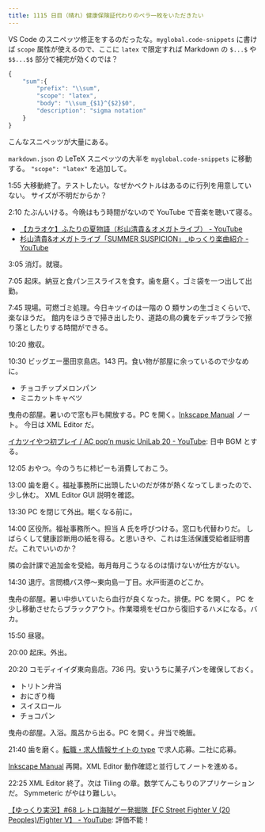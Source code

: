 ```yaml
---
title: 1115 日目（晴れ）健康保険証代わりのペラ一枚をいただきたい
---
```


VS Code のスニペッツ修正をするのだったな。`myglobal.code-snippets` に書けば
`scope` 属性が使えるので、ここに `latex` で限定すれば Markdown の `$...$` や
`$$...$$` 部分で補完が効くのでは？

```javascript
{
    "sum":{
        "prefix": "\\sum",
        "scope": "latex",
        "body": "\\sum_{$1}^{$2}$0",
        "description": "sigma notation"
    }
}
```

こんなスニペッツが大量にある。

`markdown.json` の LeTeX スニペッツの大半を `myglobal.code-snippets` に移動する。
`"scope": "latex"` を追加して。

1:55 大移動終了。テストしたい。なぜかベクトルはあるのに行列を用意していない。
サイズが不明だからか？

2:10 たぶんいける。今晩はもう時間がないので YouTube で音楽を聴いて寝る。

* [【カラオケ】ふたりの夏物語（杉山清貴＆オメガトライブ） - YouTube](https://www.youtube.com/watch?v=3WJfi5GZIIM)
* [杉山清貴&オメガトライブ「SUMMER SUSPICION」_ゆっくり楽曲紹介 - YouTube](https://www.youtube.com/watch?v=t4vnINDBtB4)

3:05 消灯。就寝。

7:05 起床。納豆と食パン三スライスを食す。歯を磨く。ゴミ袋を一つ出して出勤。

7:45 現場。可燃ゴミ処理。今日キツイのは一階の O 類サンの生ゴミくらいで、楽なほうだ。
館内をほうきで掃き出したり、道路の鳥の糞をデッキブラシで擦り落としたりする時間ができる。

10:20 撤収。

10:30 ビッグエー墨田京島店。143 円。食い物が部屋に余っているので少なめに。

* チョコチップメロンパン
* ミニカットキャベツ

曳舟の部屋。暑いので窓も戸も開放する。PC を開く。[Inkscape Manual] ノート。
今日は XML Editor だ。

[イカツイやつ初プレイ / AC pop’n music UniLab 20 - YouTube](https://www.youtube.com/watch?v=g4jv9LAer7g):
日中 BGM とする。

12:05 おやつ。今のうちに柿ピーも消費しておこう。

13:00 歯を磨く。福祉事務所に出頭したいのだが体が熱くなってしまったので、少し休む。
XML Editor GUI 説明を確認。

13:30 PC を閉じて外出。眠くなる前に。

14:00 区役所。福祉事務所へ。担当 A 氏を呼びつける。窓口も代替わりだ。
しばらくして健康診断用の紙を得る。と思いきや、これは生活保護受給者証明書だ。これでいいのか？

隣の会計課で追加金を受給。毎月毎月こうなるのは情けないが仕方がない。

14:30 退庁。言問橋バス停～東向島一丁目。水戸街道のどこか。

曳舟の部屋。暑い中歩いていたら血行が良くなった。排便。PC を開く。
PC を少し移動させたらブラックアウト。作業環境をゼロから復旧するハメになる。バカ。

15:50 昼寝。

20:00 起床。外出。

20:20 コモディイイダ東向島店。736 円。安いうちに菓子パンを確保しておく。

* トリトン弁当
* おにぎり梅
* スイスロール
* チョコパン

曳舟の部屋。入浴。風呂から出る。PC を開く。弁当で晩飯。

21:40 歯を磨く。[転職・求人情報サイトの type](https://type.jp/) で求人応募。二社に応募。

[Inkscape Manual] 再開。XML Editor 動作確認と並行してノートを進める。

22:25 XML Editor 終了。次は Tiling の章。数学てんこもりのアプリケーションだ。
Symmeteric がやはり難しい。

[【ゆっくり実況】#68 レトロ海賊ゲー発掘隊【FC Street Fighter V (20 Peoples)/Fighter V】 - YouTube](https://www.youtube.com/watch?v=dOFf1kQARes):
評価不能！

[Inkscape Manual]: <http://tavmjong.free.fr/INKSCAPE/MANUAL/html/>
